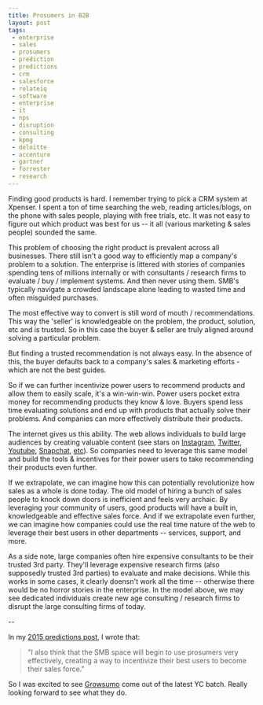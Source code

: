 ```yaml
---
title: Prosumers in B2B
layout: post
tags: 
 - enterprise
 - sales
 - prosumers
 - prediction
 - predictions
 - crm
 - salesforce
 - relateiq
 - software
 - enterprise
 - it
 - nps
 - disruption
 - consulting
 - kpmg
 - deloitte
 - accenture
 - gartner
 - forrester
 - research
---
```


Finding good products is hard. I remember trying to pick a CRM system at Xpenser. I spent a ton of time searching the web, reading articles/blogs, on the phone with sales people, playing with free trials, etc. It was not easy to figure out which product was best for us -- it all (various marketing & sales people) sounded the same.

This problem of choosing the right product is prevalent across all businesses. There still isn't a good way to efficiently map a company's problem to a solution. The enterprise is littered with stories of companies spending tens of millions internally or with consultants / research firms to evaluate / buy / implement systems. And then never using them. SMB's typically navigate a crowded landscape alone leading to wasted time and often misguided purchases. 

The most effective way to convert is still word of mouth / recommendations. This way the 'seller' is knowledgeable on the problem, the product, solution, etc and is trusted. So in this case the buyer & seller are truly aligned around solving a particular problem. 

But finding a trusted recommendation is not always easy. In the absence of this, the buyer defaults back to a company's sales & marketing efforts - which are not the best guides. 

So if we can further incentivize power users to recommend products and allow them to easily scale, it's a win-win-win. Power users pocket extra money for recommending products they know & love. Buyers spend less time evaluating solutions and end up with products that actually solve their problems. And companies can more effectively distribute their products.

The internet gives us this ability. The web allows individuals to build large audiences by creating valuable content (see stars on [Instagram](http://www.elle.com/culture/tech/news/a28322/instagram-all-stars-trending-ny/), [Twitter](http://www.fastcompany.com/3036880/how-to-make-500000-a-year-on-twitter), [Youtube](http://www.tvguide.com/galleries/youtube-stars-make-more-1089689/), [Snapchat](http://www.adweek.com/socialtimes/rising-snapchat-stars-earn-100000-per-week/201806), [etc](https://gigaom.com/2013/10/05/rise-of-the-prosumer-analyst-how-mobile-is-driving-a-new-brand-of-business-analysis/)). So companies need to leverage this same model and build the tools & incentives for their power users to take recommending their products even further. 

If we extrapolate, we can imagine how this can potentially revolutionize how sales as a whole is done today. The old model of hiring a bunch of sales people to knock down doors is inefficient and feels very archaic. By leveraging your community of users, good products will have a built in, knowledgeable and effective sales force. And if we extrapolate even further, we can imagine how companies could use the real time nature of the web to leverage their best users in other departments -- services, support, and more.

As a side note, large companies often hire expensive consultants to be their trusted 3rd party. They'll leverage expensive research firms (also supposedly trusted 3rd parties) to evaluate and make decisions. While this works in some cases, it clearly doensn't work all the time -- otherwise there would be no horror stories in the enterprise. In the model above, we may see dedicated individuals create new age consulting / research firms to disrupt the large consulting firms of today.

--

In my [2015 predictions post](http://www.chrisyin.com/2015/01/05/2015-predictions/), I wrote that:

> "I also think that the SMB space will begin to use prosumers very effectively, creating a way to incentivize their best users to become their sales force."

So I was excited to see [Growsumo](http://growsumo.com/) come out of the latest YC batch. Really looking forward to see what they do.